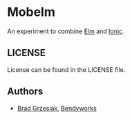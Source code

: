 # Mobelm

An experiment to combine [Elm](http://elm-lang.org) and [Ionic](http://ionicframework.com).

## LICENSE

License can be found in the LICENSE file.

## Authors

* [Brad Grzesiak](https://twitter.com/listrophy), [Bendyworks](http://bendyworks.com)
